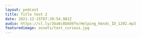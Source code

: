 ```yaml
---
layout: podcast
title: Title test 2
date: 2021-12-15T07:39:54.981Z
audio: https://cl.ly/3ba8c8b8d9fe/Helping_Hands_ID_1202.mp3
featuredimage: assets/test_curious.jpg
---
```

